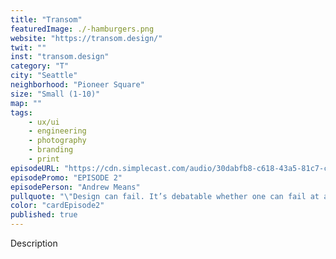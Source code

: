 ```yaml
---
title: "Transom"
featuredImage: ./-hamburgers.png
website: "https://transom.design/"
twit: ""
inst: "transom.design"
category: "T"
city: "Seattle"
neighborhood: "Pioneer Square"
size: "Small (1-10)"
map: ""
tags:
    - ux/ui
    - engineering
    - photography
    - branding
    - print
episodeURL: "https://cdn.simplecast.com/audio/30dabfb8-c618-43a5-81c7-c5c83750983a/episodes/1c1d24a9-1967-4e16-ae31-77bd11d5f011/audio/7bf20139-4db8-4732-81e4-e1e92b5a273c/default_tc.mp3"
episodePromo: "EPISODE 2"
episodePerson: "Andrew Means"
pullquote: "\"Design can fail. It’s debatable whether one can fail at art.\""
color: "cardEpisode2"
published: true
---
```


Description
